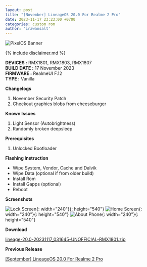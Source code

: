 ```yaml
---
layout: post
title: "[November] LineageOS 20.0 For Realme 2 Pro"
date: 2023-11-17 23:23:00 +0700
categories: custom rom
author: 'irawansalt'
---
```

![PixelOS Banner](/assets/images/banner/lineageos.jpeg)

{% include disclaimer.md %}

**DEVICES :** RMX1801, RMX1803, RMX1807<br>
**BUILD DATE :** 17 November 2023<br>
**FIRMWARE :** RealmeUI F.12<br>
**TYPE :** Vanilla

**Changelogs**
<ol>
    <li>November Security Patch</li>
    <li>Checkout graphics blobs from cheeseburger</li>
</ol>

**Known Issues**
<ol>
    <li>Light Sensor (Autobrightness)</li>
    <li>Randomly broken deepsleep</li>
</ol>

**Prerequisites**
<ol>
    <li>Unlocked Bootloader</li>
</ol>

**Flashing Instruction**
<ul>
    <li>Wipe System, Vendor, Cache and Dalvik</li>
    <li>Wipe Data (optional if from older build)</li>
    <li>Install Rom</li>
    <li>Install Gapps (optional)</li>
    <li>Reboot</li>
</ul>

**Screenshots**

![Lock Screen](/assets/images/screenshots/2023/November/17/lineageos_rmx1801_1.png){: width="240"}{: height="540"}
![Home Screen](/assets/images/screenshots/2023/November/17/lineageos_rmx1801_2.png){: width="240"}{: height="540"}
![About Phone](/assets/images/screenshots/2023/November/17/lineageos_rmx1801_3.png){: width="240"}{: height="540"}

**Download**

[lineage-20.0-20231117_031645-UNOFFICIAL-RMX1801.zip](https://github.com/Irawans-Android-Lab/device_realme_RMX1801/releases/download/LOS-20.0-NOV23/lineage-20.0-20231117_031645-UNOFFICIAL-RMX1801.zip)

**Previous Release**

[[September] LineageOS 20.0 For Realme 2 Pro](/custom/rom/2023/09/21/lineageos-rmx1801.html)

